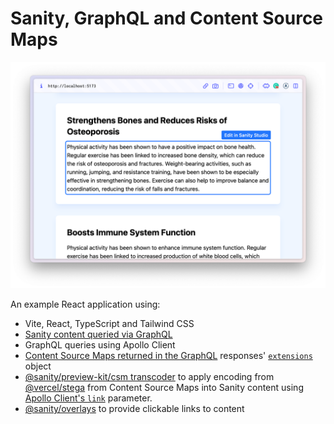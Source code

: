 # Sanity, GraphQL and Content Source Maps

![Screenshot](./screenshot.png)

An example React application using:

- Vite, React, TypeScript and Tailwind CSS
- [Sanity content queried via GraphQL](https://www.sanity.io/docs/graphql)
- GraphQL queries using Apollo Client
- [Content Source Maps returned in the GraphQL](https://www.sanity.io/docs/graphql#e52e2285f14f) responses' [`extensions`](https://www.apollographql.com/docs/resources/graphql-glossary/#extensions) object
- [@sanity/preview-kit/csm transcoder](https://github.com/sanity-io/preview-kit#sanitypreview-kitcsm) to apply encoding from [@vercel/stega](https://www.npmjs.com/package/@vercel/stega) from Content Source Maps into Sanity content using [Apollo Client's `link`](https://www.apollographql.com/docs/react/networking/advanced-http-networking/#modifying-response-data) parameter.
- [@sanity/overlays](https://github.com/sanity-io/overlays) to provide clickable links to content
